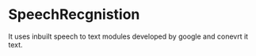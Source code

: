 # SpeechRecgnistion

It uses inbuilt speech to text modules developed by google and conevrt it text.
